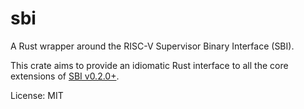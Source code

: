 # sbi

A Rust wrapper around the RISC-V Supervisor Binary Interface (SBI).

This crate aims to provide an idiomatic Rust interface to all the core
extensions of [SBI v0.2.0+](https://github.com/riscv/riscv-sbi-doc).

License: MIT
